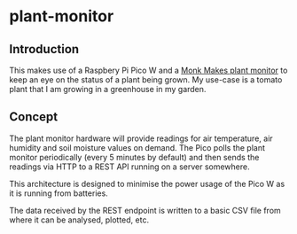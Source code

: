 # plant-monitor

## Introduction

This makes use of a Raspbery Pi Pico W and a [Monk Makes plant monitor](https://monkmakes.com/pmon.html) to
keep an eye on the status of a plant being grown. My use-case is a tomato plant that I am growing in a greenhouse
in my garden.

## Concept

The plant monitor hardware will provide readings for air temperature, air humidity and soil moisture values
on demand. The Pico polls the plant monitor periodically (every 5 minutes by default) and then sends the readings
via HTTP to a REST API running on a server somewhere.

This architecture is designed to minimise the power usage of the Pico W as it is running from batteries.

The data received by the REST endpoint is written to a basic CSV file from where it can be analysed, plotted, etc.
